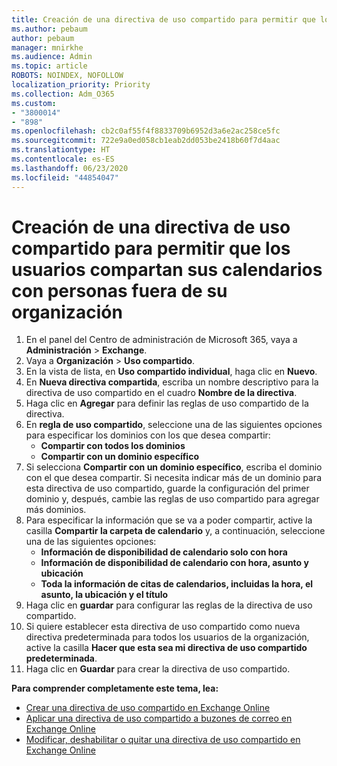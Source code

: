 ```yaml
---
title: Creación de una directiva de uso compartido para permitir que los usuarios compartan sus calendarios con personas fuera de su organización
ms.author: pebaum
author: pebaum
manager: mnirkhe
ms.audience: Admin
ms.topic: article
ROBOTS: NOINDEX, NOFOLLOW
localization_priority: Priority
ms.collection: Adm_O365
ms.custom:
- "3800014"
- "898"
ms.openlocfilehash: cb2c0af55f4f8833709b6952d3a6e2ac258ce5fc
ms.sourcegitcommit: 722e9a0ed058cb1eab2dd053be2418b60f7d4aac
ms.translationtype: HT
ms.contentlocale: es-ES
ms.lasthandoff: 06/23/2020
ms.locfileid: "44854047"
---
```

# <a name="create-a-sharing-policy-to-allow-your-users-to-share-their-calendar-with-people-outside-your-organization"></a>Creación de una directiva de uso compartido para permitir que los usuarios compartan sus calendarios con personas fuera de su organización

1. En el panel del Centro de administración de Microsoft 365, vaya a **Administración** > **Exchange**.
2. Vaya a **Organización** > **Uso compartido**.
3. En la vista de lista, en **Uso compartido individual**, haga clic en **Nuevo**.
4. En **Nueva directiva compartida**, escriba un nombre descriptivo para la directiva de uso compartido en el cuadro **Nombre de la directiva**.
5. Haga clic en **Agregar** para definir las reglas de uso compartido de la directiva.
6. En **regla de uso compartido**, seleccione una de las siguientes opciones para especificar los dominios con los que desea compartir:
    - **Compartir con todos los dominios**
    - **Compartir con un dominio específico**
8. Si selecciona **Compartir con un dominio específico**, escriba el dominio con el que desea compartir. Si necesita indicar más de un dominio para esta directiva de uso compartido, guarde la configuración del primer dominio y, después, cambie las reglas de uso compartido para agregar más dominios.
9. Para especificar la información que se va a poder compartir, active la casilla **Compartir la carpeta de calendario** y, a continuación, seleccione una de las siguientes opciones:
    - **Información de disponibilidad de calendario solo con hora**
    - **Información de disponibilidad de calendario con hora, asunto y ubicación**
    - **Toda la información de citas de calendarios, incluidas la hora, el asunto, la ubicación y el título**
11. Haga clic en **guardar** para configurar las reglas de la directiva de uso compartido.
12. Si quiere establecer esta directiva de uso compartido como nueva directiva predeterminada para todos los usuarios de la organización, active la casilla **Hacer que esta sea mi directiva de uso compartido predeterminada**.
13. Haga clic en **Guardar** para crear la directiva de uso compartido.  

**Para comprender completamente este tema, lea:**

- [Crear una directiva de uso compartido en Exchange Online](https://docs.microsoft.com/exchange/sharing/sharing-policies/create-a-sharing-policy)
- [Aplicar una directiva de uso compartido a buzones de correo en Exchange Online](https://docs.microsoft.com/exchange/sharing/sharing-policies/apply-a-sharing-policy)
- [Modificar, deshabilitar o quitar una directiva de uso compartido en Exchange Online](https://docs.microsoft.com/exchange/sharing/sharing-policies/modify-a-sharing-policy)